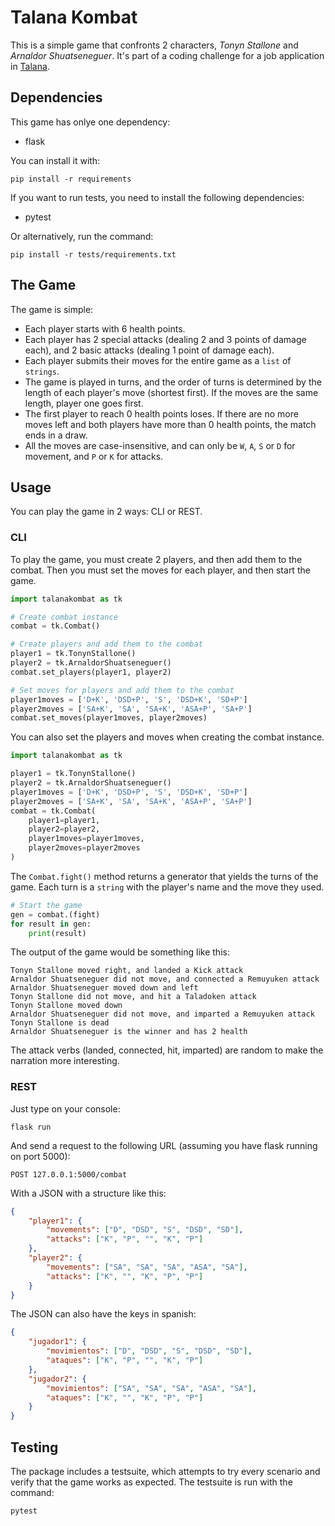 # Talana Kombat

This is a simple game that confronts 2 characters, _Tonyn Stallone_ and _Arnaldor Shuatseneguer_. It's part of a coding challenge for a job application in [Talana](https://web.talana.com/).

## Dependencies

This game has onlye one dependency:

-   flask

You can install it with:

```
pip install -r requirements
```

If you want to run tests, you need to install the following dependencies:

-   pytest

Or alternatively, run the command:

```
pip install -r tests/requirements.txt
```

## The Game

The game is simple:

-   Each player starts with 6 health points.
-   Each player has 2 special attacks (dealing 2 and 3 points of damage each), and 2 basic attacks (dealing 1 point of damage each).
-   Each player submits their moves for the entire game as a `list` of `strings`.
-   The game is played in turns, and the order of turns is determined by the length of each player's move (shortest first). If the moves are the same length, player one goes first.
-   The first player to reach 0 health points loses. If there are no more moves left and both players have more than 0 health points, the match ends in a draw.
-   All the moves are case-insensitive, and can only be `W`, `A`, `S` or `D` for movement, and `P` or `K` for attacks.

## Usage

You can play the game in 2 ways: CLI or REST.

### CLI

To play the game, you must create 2 players, and then add them to the combat. Then you must set the moves for each player, and then start the game.

```python
import talanakombat as tk

# Create combat instance
combat = tk.Combat()

# Create players and add them to the combat
player1 = tk.TonynStallone()
player2 = tk.ArnaldorShuatseneguer()
combat.set_players(player1, player2)

# Set moves for players and add them to the combat
player1moves = ['D+K', 'DSD+P', 'S', 'DSD+K', 'SD+P']
player2moves = ['SA+K', 'SA', 'SA+K', 'ASA+P', 'SA+P']
combat.set_moves(player1moves, player2moves)
```

You can also set the players and moves when creating the combat instance.

```python
import talanakombat as tk

player1 = tk.TonynStallone()
player2 = tk.ArnaldorShuatseneguer()
player1moves = ['D+K', 'DSD+P', 'S', 'DSD+K', 'SD+P']
player2moves = ['SA+K', 'SA', 'SA+K', 'ASA+P', 'SA+P']
combat = tk.Combat(
    player1=player1,
    player2=player2,
    player1moves=player1moves,
    player2moves=player2moves
)
```

The `Combat.fight()` method returns a generator that yields the turns of the game. Each turn is a `string` with the player's name and the move they used.

```python
# Start the game
gen = combat.(fight)
for result in gen:
    print(result)
```

The output of the game would be something like this:

```
Tonyn Stallone moved right, and landed a Kick attack
Arnaldor Shuatseneguer did not move, and connected a Remuyuken attack
Arnaldor Shuatseneguer moved down and left
Tonyn Stallone did not move, and hit a Taladoken attack
Tonyn Stallone moved down
Arnaldor Shuatseneguer did not move, and imparted a Remuyuken attack
Tonyn Stallone is dead
Arnaldor Shuatseneguer is the winner and has 2 health
```

The attack verbs (landed, connected, hit, imparted) are random to make the narration more interesting.

### REST

Just type on your console:

```
flask run
```

And send a request to the following URL (assuming you have flask running on port 5000):

```
POST 127.0.0.1:5000/combat
```

With a JSON with a structure like this:

```json
{
    "player1": {
        "movements": ["D", "DSD", "S", "DSD", "SD"],
        "attacks": ["K", "P", "", "K", "P"]
    },
    "player2": {
        "movements": ["SA", "SA", "SA", "ASA", "SA"],
        "attacks": ["K", "", "K", "P", "P"]
    }
}
```

The JSON can also have the keys in spanish:

```json
{
    "jugador1": {
        "movimientos": ["D", "DSD", "S", "DSD", "SD"],
        "ataques": ["K", "P", "", "K", "P"]
    },
    "jugador2": {
        "movimientos": ["SA", "SA", "SA", "ASA", "SA"],
        "ataques": ["K", "", "K", "P", "P"]
    }
}
```

## Testing

The package includes a testsuite, which attempts to try every scenario and verify that the game works as expected. The testsuite is run with the command:

```
pytest
```
